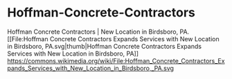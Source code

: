 # Hoffman-Concrete-Contractors
Hoffman Concrete Contractors | New Location in Birdsboro, PA.
[[File:Hoffman Concrete Contractors Expands Services with New Location in Birdsboro, PA.svg|thumb|Hoffman Concrete Contractors Expands Services with New Location in Birdsboro, PA]]
https://commons.wikimedia.org/wiki/File:Hoffman_Concrete_Contractors_Expands_Services_with_New_Location_in_Birdsboro,_PA.svg
